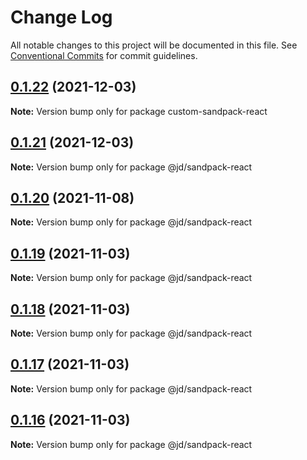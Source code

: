 # Change Log

All notable changes to this project will be documented in this file.
See [Conventional Commits](https://conventionalcommits.org) for commit guidelines.

## [0.1.22](https://github.com/codesandbox/sandpack/compare/v0.1.21...v0.1.22) (2021-12-03)

**Note:** Version bump only for package custom-sandpack-react





## [0.1.21](https://github.com/codesandbox/sandpack/compare/v0.1.20...v0.1.21) (2021-12-03)

**Note:** Version bump only for package @jd/sandpack-react





## [0.1.20](https://github.com/codesandbox/sandpack/compare/v0.1.19...v0.1.20) (2021-11-08)

**Note:** Version bump only for package @jd/sandpack-react





## [0.1.19](https://github.com/codesandbox/sandpack/compare/v0.1.18...v0.1.19) (2021-11-03)

**Note:** Version bump only for package @jd/sandpack-react





## [0.1.18](https://github.com/codesandbox/sandpack/compare/v0.1.17...v0.1.18) (2021-11-03)

**Note:** Version bump only for package @jd/sandpack-react





## [0.1.17](https://github.com/codesandbox/sandpack/compare/v0.1.16...v0.1.17) (2021-11-03)

**Note:** Version bump only for package @jd/sandpack-react





## [0.1.16](https://github.com/codesandbox/sandpack/compare/v0.1.15...v0.1.16) (2021-11-03)

**Note:** Version bump only for package @jd/sandpack-react
